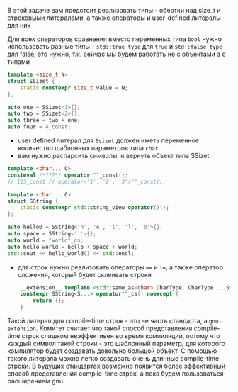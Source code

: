 В этой задаче вам предстоит реализовать типы - обертки над size_t и строковыми литералами, а также операторы и user-defined литералы для них

Для всех операторов сравнения вместо переменных типа `bool` нужно использовать разные типы - `std::true_type` для `true` и `std::false_type` для false, это нужно, т.к. сейчас мы будем работать не с объектами а с типами

```c++
template <size_t N>
struct SSizet {
    static constexpr size_t value = N;
};

auto one = SSizet<1>{};
auto two = SSizet<2>{};
auto three = two + one;
auto four = 4_const;
```
- user defined литерал для `Ssizet` должен иметь переменное количество шаблонных параметров типа `char`
- вам нужно распарсить символы, и вернуть объект типа SSizet

```c++
template <char... C>
consteval /*???*/ operator ""_const();
// 123_const // operator<'1', '2', '3'>""_const();
```

```c++
template <char... C>
struct SString {
    static constexpr std::string_view operator()();
};

auto hello0 = SString<'h', 'e', 'l', 'l', 'o'>{};
auto space = SString<' '>{};
auto world = "world"_cs;
auto hello_world = hello + space + world;
std::cout << hello_world() << std::endl;
```
- для строк нужно реализовать операторы `==` и `!=`, а также оператор сложения, который будет склеивать строки

```c++
    __extension__ template <std::same_as<char> CharType, CharType ...S>
    constexpr SString<S...> operator""_cs() noexcept {
        return {};
    }
```
Такой литерал для compile-time строк - это не часть стандарта, а `gnu-extension`.
Комитет считает что такой способ представления compile-time строк слишком неэффективен во время компиляции, потому что каждый символ такой строки - это шаблонный параметр, для которого компилятор будет создавать довольно большой объект. С помощью такого литерала можно легко создавать очень длинные
compile-time строки. В будущих стандартах возможно появится более эффективный способ представления compile-time строк, а пока будем пользоваться расширением gnu.
